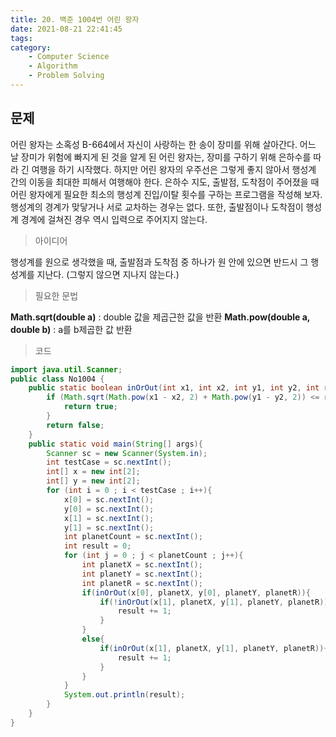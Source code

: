 ```yaml
---
title: 20. 백준 1004번 어린 왕자
date: 2021-08-21 22:41:45
tags:
category:
    - Computer Science
    - Algorithm
    - Problem Solving
---
```

## 문제
어린 왕자는 소혹성 B-664에서 자신이 사랑하는 한 송이 장미를 위해 살아간다. 
어느 날 장미가 위험에 빠지게 된 것을 알게 된 어린 왕자는, 장미를 구하기 위해 은하수를 따라 긴 여행을 하기 시작했다. 
하지만 어린 왕자의 우주선은 그렇게 좋지 않아서 행성계 간의 이동을 최대한 피해서 여행해야 한다. 
은하수 지도, 출발점, 도착점이 주어졌을 때 어린 왕자에게 필요한 최소의 행성계 진입/이탈 횟수를 구하는 프로그램을 작성해 보자. 
행성계의 경계가 맞닿거나 서로 교차하는 경우는 없다. 또한, 출발점이나 도착점이 행성계 경계에 걸쳐진 경우 역시 입력으로 주어지지 않는다.

> 아이디어

행성계를 원으로 생각했을 때, 출발점과 도착점 중 하나가 원 안에 있으면 반드시 그 행성계를 지난다.
(그렇지 않으면 지나지 않는다.)


> 필요한 문법

**Math.sqrt(double a)** : double 값을 제곱근한 값을 반환
**Math.pow(double a, double b)** : a를 b제곱한 값 반환


> 코드
```java
import java.util.Scanner;
public class No1004 {
    public static boolean inOrOut(int x1, int x2, int y1, int y2, int r){
        if (Math.sqrt(Math.pow(x1 - x2, 2) + Math.pow(y1 - y2, 2)) <= r){
            return true;
        }
        return false;
    }
    public static void main(String[] args){
        Scanner sc = new Scanner(System.in);
        int testCase = sc.nextInt();
        int[] x = new int[2];
        int[] y = new int[2];
        for (int i = 0 ; i < testCase ; i++){
            x[0] = sc.nextInt();
            y[0] = sc.nextInt();
            x[1] = sc.nextInt();
            y[1] = sc.nextInt();
            int planetCount = sc.nextInt();
            int result = 0;
            for (int j = 0 ; j < planetCount ; j++){
                int planetX = sc.nextInt();
                int planetY = sc.nextInt();
                int planetR = sc.nextInt();
                if(inOrOut(x[0], planetX, y[0], planetY, planetR)){
                    if(!inOrOut(x[1], planetX, y[1], planetY, planetR)){
                        result += 1;
                    }
                }
                else{
                    if(inOrOut(x[1], planetX, y[1], planetY, planetR)){
                        result += 1;
                    }
                }
            }
            System.out.println(result);
        }
    }
}
```
